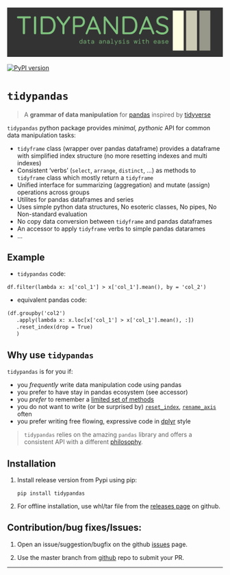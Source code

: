 ![](docs/logo.png)

[![PyPI
version](https://badge.fury.io/py/tidypandas.svg)](https://badge.fury.io/py/tidypandas)

# `tidypandas`

> A **grammar of data manipulation** for
> [pandas](https://pandas.pydata.org/docs/index.html) inspired by
> [tidyverse](https://tidyverse.tidyverse.org/)

`tidypandas` python package provides *minimal, pythonic* API for common
data manipulation tasks:

-   `tidyframe` class (wrapper over pandas dataframe) provides a
    dataframe with simplified index structure (no more resetting indexes
    and multi indexes)
-   Consistent ‘verbs’ (`select`, `arrange`, `distinct`, …) as methods
    to `tidyframe` class which mostly return a `tidyframe`
-   Unified interface for summarizing (aggregation) and mutate (assign)
    operations across groups
-   Utilites for pandas dataframes and series
-   Uses simple python data structures, No esoteric classes, No pipes,
    No Non-standard evaluation
-   No copy data conversion between `tidyframe` and pandas dataframes
-   An accessor to apply `tidyframe` verbs to simple pandas datarames
-   …

## Example

-   `tidypandas` code:

<!-- -->

    df.filter(lambda x: x['col_1'] > x['col_1'].mean(), by = 'col_2')

-   equivalent pandas code:

<!-- -->

    (df.groupby('col2')
       .apply(lambda x: x.loc[x['col_1'] > x['col_1'].mean(), :])
       .reset_index(drop = True)
       )

## Why use `tidypandas`

`tidypandas` is for you if:

-   you *frequently* write data manipulation code using pandas
-   you prefer to have stay in pandas ecosystem (see accessor)
-   you *prefer* to remember a [limited set of
    methods](https://medium.com/dunder-data/minimally-sufficient-pandas-a8e67f2a2428)
-   you do not want to write (or be surprised by)
    [`reset_index`](https://pandas.pydata.org/docs/reference/api/pandas.DataFrame.reset_index.html),
    [`rename_axis`](https://pandas.pydata.org/docs/reference/api/pandas.DataFrame.rename_axis.html)
    often
-   you prefer writing free flowing, expressive code in
    [dplyr](https://dplyr.tidyverse.org/) style

> `tidypandas` relies on the amazing `pandas` library and offers a
> consistent API with a different
> [philosophy](https://tidyverse.tidyverse.org/articles/manifesto.html).

## Installation

1.  Install release version from Pypi using pip:

        pip install tidypandas

2.  For offline installation, use whl/tar file from the [releases
    page](https://github.com/talegari/tidypandas/releases) on github.

## Contribution/bug fixes/Issues:

1.  Open an issue/suggestion/bugfix on the github
    [issues](https://github.com/talegari/tidypandas/issues) page.

2.  Use the master branch from
    [github](https://github.com/talegari/tidypandas) repo to submit your
    PR.

------------------------------------------------------------------------
